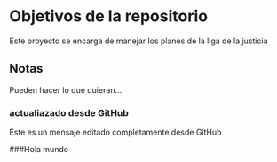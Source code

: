 # Objetivos de la repositorio

Este proyecto se encarga de manejar los planes de la liga de la justicia


## Notas
Pueden hacer lo que quieran...

### actualiazado desde GitHub
Este es un mensaje editado completamente desde GitHub

###Hola mundo 
